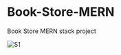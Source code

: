 # Book-Store-MERN
Book Store MERN stack project

![S1](https://github.com/AnuyogJain/Book-Store-MERN/assets/65466830/7a54a1bf-97d0-4d61-9608-a21d65a19ebf)
